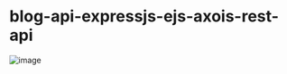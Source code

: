 # blog-api-expressjs-ejs-axois-rest-api
![image](https://github.com/rkapril/blog-api-expressjs-ejs-axois-rest-api/assets/61505106/26870aad-f2c0-4347-af51-fb2d2a3472a1)
